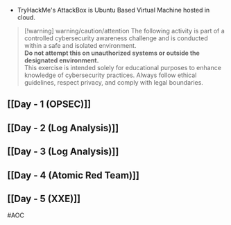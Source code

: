 - TryHackMe's AttackBox is Ubuntu Based Virtual Machine hosted in cloud.
> [!warning] warning/caution/attention
> The following activity is part of a controlled cybersecurity awareness challenge and is conducted within a safe and isolated environment.  
**Do not attempt this on unauthorized systems or outside the designated environment.**  
This exercise is intended solely for educational purposes to enhance knowledge of cybersecurity practices. Always follow ethical guidelines, respect privacy, and comply with legal boundaries.
## [[Day - 1 (OPSEC)]]
## [[Day - 2 (Log Analysis)]]
## [[Day - 3 (Log Analysis)]]
## [[Day - 4 (Atomic Red Team)]]
## [[Day - 5 (XXE)]]

#AOC